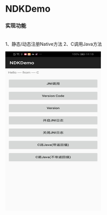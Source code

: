 # NDKDemo

### 实现功能<br><br>
1、静态/动态注册Native方法
2、C调用Java方法

<img src="https://github.com/881205wzs/NDKDemo/raw/master/default.jpg" height="500" width="300"/>

